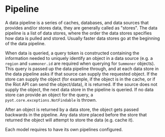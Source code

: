 # Pipeline

A data pipeline is a series of caches, databases, and data sources that provides and/or stores data, they are generally called as "stores". The data pipeline is a list of data stores, where the order the data stores specifies how data is pulled and stored. Usually faster data stores go at the beginning of the data pipeline.

When data is queried, a query token is constructed containing the information needed to uniquely identify an object in a data source (e.g. a `region` and `summoner.id` are required when querying for `Summoner` objects). This query is passed up the data pipeline through, and at each data store in the data pipeline asks if that source can supply the requested object. If the store can supply the object (for example, if the object is in the cache, or if the Riot API can send the object/data), it is returned. If the source does not supply the object, the next data store in the pipeline is queried. If no data store can provide an object for the query, a `pyot.core.exceptions.NotFindable` is thrown.

After an object is returned by a data store, the object gets passed backwards in the pipeline. Any data store placed before the store that returned the object will attempt to store the data (e.g. cache it).

Each model requires to have its own pipelines configured.
